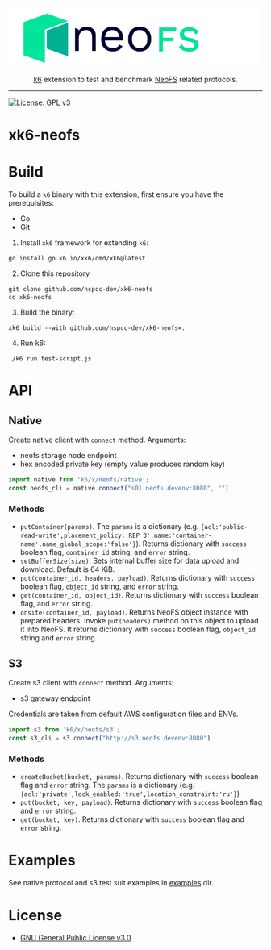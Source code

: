 <p align="center">
<img src="./.github/logo.svg" width="500px" alt="NeoFS">
</p>
<p align="center">
  <a href="https://go.k6.io/k6">k6</a> extension to test and benchmark <a href="https://fs.neo.org">NeoFS</a> related protocols.
</p>

---
[![License: GPL v3](https://img.shields.io/badge/License-GPLv3-blue.svg)](https://www.gnu.org/licenses/gpl-3.0)

# xk6-neofs

# Build

To build a `k6` binary with this extension, first ensure you have the prerequisites:

- Go
- Git

1. Install `xk6` framework for extending `k6`:
```shell
go install go.k6.io/xk6/cmd/xk6@latest
```

2. Clone this repository
```shell
git clone github.com/nspcc-dev/xk6-neofs
cd xk6-neofs
```

3. Build the binary:
```shell
xk6 build --with github.com/nspcc-dev/xk6-neofs=.
```

4. Run k6:
```shell
./k6 run test-script.js
```

# API

## Native

Create native client with `connect` method. Arguments:
- neofs storage node endpoint
- hex encoded private key (empty value produces random key)

```js
import native from 'k6/x/neofs/native';
const neofs_cli = native.connect("s01.neofs.devenv:8080", "")
```

### Methods
- `putContainer(params)`. The `params` is a dictionary (e.g. 
  `{acl:'public-read-write',placement_policy:'REP 3',name:'container-name',name_global_scope:'false'}`). 
  Returns dictionary with `success`
  boolean flag, `container_id` string, and `error` string.
- `setBufferSize(size)`. Sets internal buffer size for data upload and 
  download. Default is 64 KiB.
- `put(container_id, headers, payload)`. Returns dictionary with `success` 
  boolean flag, `object_id` string, and `error` string.
- `get(container_id, object_id)`. Returns dictionary with `success` boolean
  flag, and `error` string.
- `onsite(container_id, payload)`. Returns NeoFS object instance with prepared
  headers. Invoke `put(headers)` method on this object to upload it into NeoFS.
  It returns dictionary with `success` boolean flag, `object_id` string and
  `error` string.

## S3

Create s3 client with `connect` method. Arguments:
- s3 gateway endpoint

Credentials are taken from default AWS configuration files and ENVs.

```js
import s3 from 'k6/x/neofs/s3';
const s3_cli = s3.connect("http://s3.neofs.devenv:8080")
```

### Methods
- `createBucket(bucket, params)`. Returns dictionary with `success` boolean flag
  and `error` string. The `params` is a dictionary (e.g. `{acl:'private',lock_enabled:'true',location_constraint:'ru'}`)
- `put(bucket, key, payload)`. Returns dictionary with `success` boolean flag 
  and `error` string.
- `get(bucket, key)`. Returns dictionary with `success` boolean flag and `error`
  string.

# Examples

See native protocol and s3 test suit examples in [examples](./examples) dir.

# License

- [GNU General Public License v3.0](LICENSE)
